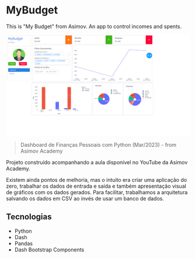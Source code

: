 # MyBudget
This is "My Budget" from Asimov. An app to control incomes and spents.

![preview](./preview.png)

> Dashboard de Finanças Pessoais com Python (Mar/2023) - from Asimov Academy

Projeto construído acompanhando a aula disponível no YouTube da Asimov Academy.

Existem ainda pontos de melhoria, mas o intuito era criar uma aplicação do zero, trabalhar os dados de entrada e saída e também apresentação visual de gráficos com os dados gerados.
Para facilitar, trabalhamos a arquitetura salvando os dados em CSV ao invés de usar um banco de dados. 

## Tecnologias

- Python
- Dash
- Pandas
- Dash Bootstrap Components
